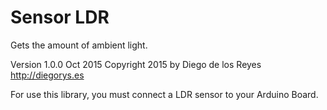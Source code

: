 Sensor LDR
============
Gets the amount of ambient light.

Version 1.0.0 Oct 2015
Copyright 2015 by Diego de los Reyes http://diegorys.es

For use this library, you must connect a LDR sensor
to your Arduino Board.